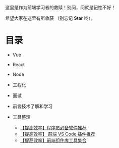 这里是作为前端学习者的救赎！别问，问就是记性不好！

希望大家在这里有所收获 （别忘记 **Star** 哟）。 

# 目录

- Vue





- React





- Node







- 工程化







- 面试





- 前言技术了解和学习





- 工具整理
  - [【提高效率】程序员必备软件推荐]( http://rain7.top/share/software.html )
  - [【提高效率】 前端 VS Code 插件推荐]( http://rain7.top/share/vscode.html )
  - [【提高效率】前端组件库工具集合]( http://rain7.top/farme/index.html )

